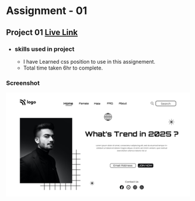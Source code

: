 # Assignment - 01

## Project 01 [Live Link](https://full-stack-js-project-01.netlify.app/)

- ### skills used in project
  - I have Learned css position to use in this assignement.
  - Total time taken 6hr to complete.
### Screenshot
![assignment 01](1.png)
